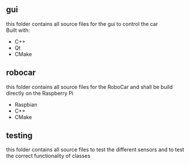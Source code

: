 ## gui
this folder contains all source files for the gui to control the car
<br> Built with:
- C++
- Qt
- CMake

## robocar
this folder contains all source files for the RoboCar and shall be build directly on the Raspberry Pi
- Raspbian
- C++
- CMake

## testing
this folder contains all source files to test the different sensors and to test the correct functionality of classes
